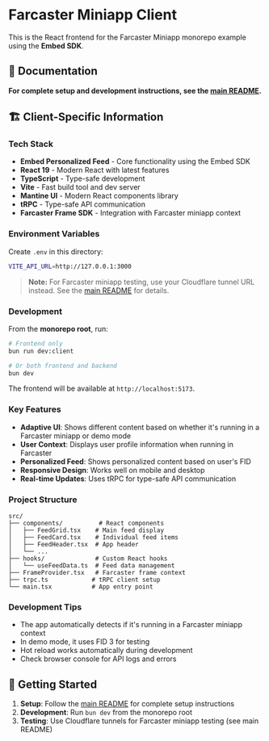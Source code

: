# Farcaster Miniapp Client

This is the React frontend for the Farcaster Miniapp monorepo example using the **Embed SDK**.

## 📖 Documentation

**For complete setup and development instructions, see the [main README](../../README.md).**

## 🏗️ Client-Specific Information

### Tech Stack

- **Embed Personalized Feed** - Core functionality using the Embed SDK
- **React 19** - Modern React with latest features
- **TypeScript** - Type-safe development
- **Vite** - Fast build tool and dev server
- **Mantine UI** - Modern React components library
- **tRPC** - Type-safe API communication
- **Farcaster Frame SDK** - Integration with Farcaster miniapp context

### Environment Variables

Create `.env` in this directory:

```bash
VITE_API_URL=http://127.0.0.1:3000
```

> **Note:** For Farcaster miniapp testing, use your Cloudflare tunnel URL instead. See the [main README](../../README.md#testing-with-farcaster-miniapp) for details.

### Development

From the **monorepo root**, run:

```bash
# Frontend only
bun run dev:client

# Or both frontend and backend
bun dev
```

The frontend will be available at `http://localhost:5173`.

### Key Features

- **Adaptive UI**: Shows different content based on whether it's running in a Farcaster miniapp or demo mode
- **User Context**: Displays user profile information when running in Farcaster
- **Personalized Feed**: Shows personalized content based on user's FID
- **Responsive Design**: Works well on mobile and desktop
- **Real-time Updates**: Uses tRPC for type-safe API communication

### Project Structure

```
src/
├── components/          # React components
│   ├── FeedGrid.tsx    # Main feed display
│   ├── FeedCard.tsx    # Individual feed items
│   ├── FeedHeader.tsx  # App header
│   └── ...
├── hooks/              # Custom React hooks
│   └── useFeedData.ts  # Feed data management
├── FrameProvider.tsx   # Farcaster frame context
├── trpc.ts            # tRPC client setup
└── main.tsx           # App entry point
```

### Development Tips

- The app automatically detects if it's running in a Farcaster miniapp context
- In demo mode, it uses FID 3 for testing
- Hot reload works automatically during development
- Check browser console for API logs and errors

## 🚀 Getting Started

1. **Setup**: Follow the [main README](../../README.md) for complete setup instructions
2. **Development**: Run `bun dev` from the monorepo root
3. **Testing**: Use Cloudflare tunnels for Farcaster miniapp testing (see main README)
